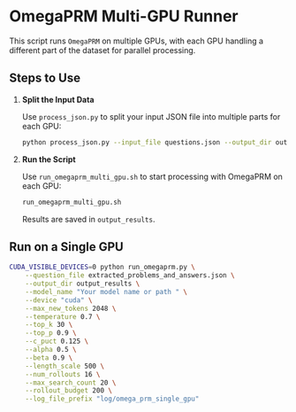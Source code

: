 # OmegaPRM Multi-GPU Runner

This script runs `OmegaPRM` on multiple GPUs, with each GPU handling a different part of the dataset for parallel processing.

## Steps to Use

1. **Split the Input Data**

   Use `process_json.py` to split your input JSON file into multiple parts for each GPU:

   ```bash
   python process_json.py --input_file questions.json --output_dir output_directory --num_splits 8
   ```
   
2. **Run the Script**

   Use `run_omegaprm_multi_gpu.sh` to start processing with OmegaPRM on each GPU:
    ``` bash
   run_omegaprm_multi_gpu.sh
    ```
   Results are saved in `output_results`.

## Run on a Single GPU

```bash
CUDA_VISIBLE_DEVICES=0 python run_omegaprm.py \
    --question_file extracted_problems_and_answers.json \
    --output_dir output_results \
    --model_name "Your model name or path " \
    --device "cuda" \
    --max_new_tokens 2048 \
    --temperature 0.7 \
    --top_k 30 \
    --top_p 0.9 \
    --c_puct 0.125 \
    --alpha 0.5 \
    --beta 0.9 \
    --length_scale 500 \
    --num_rollouts 16 \
    --max_search_count 20 \
    --rollout_budget 200 \
    --log_file_prefix "log/omega_prm_single_gpu"

```